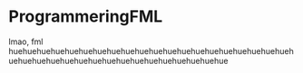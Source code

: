 # ProgrammeringFML
lmao, fml
huehuehuehuehuehuehuehuehuehuehuehuehuehuehuehuehuehuehuehuehuehuehuehuehuehuehuehuehuehuehuehuehuehuehuehue

